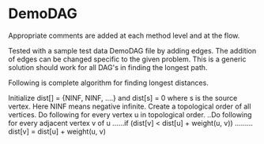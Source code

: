# DemoDAG

Appropriate comments are added at each method level and at the flow.

Tested with a sample test data DemoDAG file by adding edges. The addition of edges can be changed specific to the given problem. This is a generic solution should work for all DAG's in finding the longest path.

Following is complete algorithm for finding longest distances. 

Initialize dist[] = {NINF, NINF, ….} and dist[s] = 0 where s is the source vertex. Here NINF means negative infinite. 
Create a topological order of all vertices. 
Do following for every vertex u in topological order. 
..Do following for every adjacent vertex v of u 
……if (dist[v] < dist[u] + weight(u, v)) 
………dist[v] = dist[u] + weight(u, v) 
